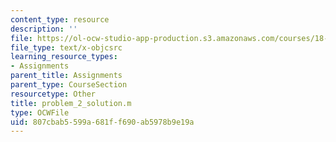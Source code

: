 ```yaml
---
content_type: resource
description: ''
file: https://ol-ocw-studio-app-production.s3.amazonaws.com/courses/18-085-computational-science-and-engineering-i-summer-2020/807cbab5599a681ff690ab5978b9e19a_problem_2_solution.m
file_type: text/x-objcsrc
learning_resource_types:
- Assignments
parent_title: Assignments
parent_type: CourseSection
resourcetype: Other
title: problem_2_solution.m
type: OCWFile
uid: 807cbab5-599a-681f-f690-ab5978b9e19a
---
```


